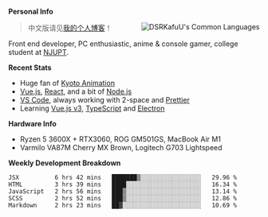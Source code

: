 
**Personal Info**

<img align="right" alt="DSRKafuU's Common Languages" src="https://github-readme-stats.vercel.app/api/top-langs/?username=dsrkafuu&hide_title=true&layout=compact&langs_count=8" />

> 中文版请见[我的个人博客](https://blog.dsrkafuu.su)！

Front end developer, PC enthusiastic, anime & console gamer, college student at [NJUPT](https://www.njupt.edu.cn).

**Recent Stats**

- Huge fan of [Kyoto Animation](https://www.kyotoanimation.co.jp)
- [Vue.js](https://vuejs.org), [React](https://reactjs.org), and a bit of [Node.js](https://nodejs.org)
- [VS Code](https://code.visualstudio.com), always working with 2-space and [Prettier](https://prettier.io)
- Learning [Vue.js v3](https://v3.vuejs.org), [TypeScript](https://www.typescriptlang.org) and [Electron](https://www.electronjs.org)

**Hardware Info**

- Ryzen 5 3600X + RTX3060, ROG GM501GS, MacBook Air M1
- Varmilo VA87M Cherry MX Brown, Logitech G703 Lightspeed

**Weekly Development Breakdown**

<!--START_SECTION:waka-->
```text
JSX          6 hrs 42 mins   ███████▒░░░░░░░░░░░░░░░░░   29.96 % 
HTML         3 hrs 39 mins   ████░░░░░░░░░░░░░░░░░░░░░   16.34 % 
JavaScript   2 hrs 56 mins   ███▒░░░░░░░░░░░░░░░░░░░░░   13.14 % 
SCSS         2 hrs 52 mins   ███▒░░░░░░░░░░░░░░░░░░░░░   12.86 % 
Markdown     2 hrs 23 mins   ██▓░░░░░░░░░░░░░░░░░░░░░░   10.69 % 
```
<!--END_SECTION:waka-->
